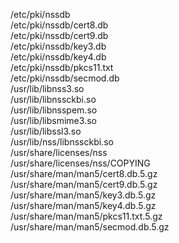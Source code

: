 /etc/pki/nssdb  
/etc/pki/nssdb/cert8.db  
/etc/pki/nssdb/cert9.db  
/etc/pki/nssdb/key3.db  
/etc/pki/nssdb/key4.db  
/etc/pki/nssdb/pkcs11.txt  
/etc/pki/nssdb/secmod.db  
/usr/lib/libnss3.so  
/usr/lib/libnssckbi.so  
/usr/lib/libnsspem.so  
/usr/lib/libsmime3.so  
/usr/lib/libssl3.so  
/usr/lib/nss/libnssckbi.so  
/usr/share/licenses/nss  
/usr/share/licenses/nss/COPYING  
/usr/share/man/man5/cert8.db.5.gz  
/usr/share/man/man5/cert9.db.5.gz  
/usr/share/man/man5/key3.db.5.gz  
/usr/share/man/man5/key4.db.5.gz  
/usr/share/man/man5/pkcs11.txt.5.gz  
/usr/share/man/man5/secmod.db.5.gz  
